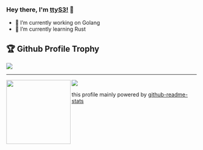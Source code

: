 ### Hey there, I'm [ttyS3!](https://ttys3.dev) 👋

<!--
**ttys3/ttys3** is a ✨ _special_ ✨ repository because its `README.md` (this file) appears on your GitHub profile.

Here are some ideas to get you started:

- 🔭 I’m currently working on ...
- 🌱 I’m currently learning ...
- 👯 I’m looking to collaborate on ...
- 🤔 I’m looking for help with ...
- 💬 Ask me about ...
- 📫 How to reach me: ...
- 😄 Pronouns: ...
- ⚡ Fun fact: ...
-->

- 🔭 I’m currently working on Golang
- 🌱 I’m currently learning Rust


<h2>🏆 Github Profile Trophy</h2>
<img src="https://github-profile-trophy.vercel.app/?username=ttys3&column=8&theme=gruvbox"/>

---

<div>
  <img height="170" align="left" src="https://github-readme-stats.vercel.app/api?username=ttys3&count_private=true&include_all_commits=true&theme=gruvbox" />
  <img src="https://github-readme-stats.vercel.app/api/top-langs/?username=ttys3&layout=compact&theme=gruvbox" />
</div>

this profile mainly powered by [github-readme-stats](https://github.com/anuraghazra/github-readme-stats)
